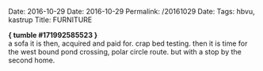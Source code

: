 Date: 2016-10-29
Date: 2016-10-29
Permalink: /20161029
Date: 
Tags:  hbvu, kastrup
Title: FURNITURE
  
**{ tumble #171992585523 }**  
a sofa it is then, acquired and paid for. crap bed testing. then it is time for the west bound pond crossing, polar circle route. but with a stop by the second home.  
